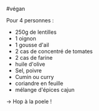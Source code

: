 #végan

Pour 4 personnes : 

- 250g de lentilles
- 1 oignon
- 1 gousse d'ail
- 2 cas de concentré de tomates
- 2 cas de farine
- huile d'olive
- Sel, poivre
- Cumin ou curry
- coriandre en feuille 
- mélange d'épices cajun

→ Hop à la poele !